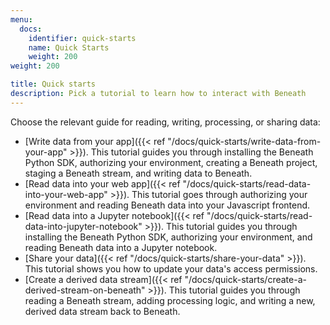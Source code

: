 ```yaml
---
menu:
  docs:
    identifier: quick-starts
    name: Quick Starts
    weight: 200
weight: 200

title: Quick starts
description: Pick a tutorial to learn how to interact with Beneath
---
```


Choose the relevant guide for reading, writing, processing, or sharing data:

- [Write data from your app]({{< ref "/docs/quick-starts/write-data-from-your-app" >}}). This tutorial guides you through installing the Beneath Python SDK, authorizing your environment, creating a Beneath project, staging a Beneath stream, and writing data to Beneath.
- [Read data into your web app]({{< ref "/docs/quick-starts/read-data-into-your-web-app" >}}). This tutorial goes through authorizing your environment and reading Beneath data into your Javascript frontend.
- [Read data into a Jupyter notebook]({{< ref "/docs/quick-starts/read-data-into-jupyter-notebook" >}}). This tutorial guides you through installing the Beneath Python SDK, authorizing your environment, and reading Beneath data into a Jupyter notebook.
- [Share your data]({{< ref "/docs/quick-starts/share-your-data" >}}). This tutorial shows you how to update your data's access permissions.
- [Create a derived data stream]({{< ref "/docs/quick-starts/create-a-derived-stream-on-beneath" >}}). This tutorial guides you through reading a Beneath stream, adding processing logic, and writing a new, derived data stream back to Beneath.
